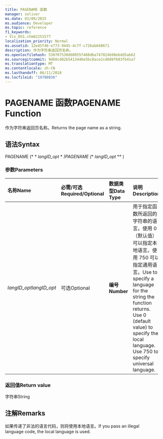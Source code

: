 ```yaml
---
title: PAGENAME 函数
manager: soliver
ms.date: 03/09/2015
ms.audience: Developer
ms.topic: reference
f1_keywords:
- Vis_DSS.chm82251577
localization_priority: Normal
ms.assetid: 12e45f46-e773-9445-4c7f-c726ab648671
description: 作为字符串返回页名称。
ms.openlocfilehash: 530707530d60955f460d6a747024b98ebdd5ab62
ms.sourcegitcommit: 9d60cd82b5413446e5bc8ace2cd689f683fb41a7
ms.translationtype: MT
ms.contentlocale: zh-CN
ms.lasthandoff: 06/11/2018
ms.locfileid: "19780836"
---
```

# <a name="pagename-function"></a><span data-ttu-id="4931a-103">PAGENAME 函数</span><span class="sxs-lookup"><span data-stu-id="4931a-103">PAGENAME Function</span></span>

<span data-ttu-id="4931a-104">作为字符串返回页名称。</span><span class="sxs-lookup"><span data-stu-id="4931a-104">Returns the page name as a string.</span></span>
  
## <a name="syntax"></a><span data-ttu-id="4931a-105">语法</span><span class="sxs-lookup"><span data-stu-id="4931a-105">Syntax</span></span>

<span data-ttu-id="4931a-106">PAGENAME (* * *langID_opt* * *)</span><span class="sxs-lookup"><span data-stu-id="4931a-106">PAGENAME (** *langID_opt* ** )</span></span> 
  
### <a name="parameters"></a><span data-ttu-id="4931a-107">参数</span><span class="sxs-lookup"><span data-stu-id="4931a-107">Parameters</span></span>

|<span data-ttu-id="4931a-108">**名称**</span><span class="sxs-lookup"><span data-stu-id="4931a-108">**Name**</span></span>|<span data-ttu-id="4931a-109">**必需/可选**</span><span class="sxs-lookup"><span data-stu-id="4931a-109">**Required/Optional**</span></span>|<span data-ttu-id="4931a-110">**数据类型**</span><span class="sxs-lookup"><span data-stu-id="4931a-110">**Data Type**</span></span>|<span data-ttu-id="4931a-111">**说明**</span><span class="sxs-lookup"><span data-stu-id="4931a-111">**Description**</span></span>|
|:-----|:-----|:-----|:-----|
| <span data-ttu-id="4931a-112">_langID_opt_</span><span class="sxs-lookup"><span data-stu-id="4931a-112">_langID_opt_</span></span> <br/> |<span data-ttu-id="4931a-113">可选</span><span class="sxs-lookup"><span data-stu-id="4931a-113">Optional</span></span>  <br/> |<span data-ttu-id="4931a-114">**编号**</span><span class="sxs-lookup"><span data-stu-id="4931a-114">**Number**</span></span> <br/> |<span data-ttu-id="4931a-p101">用于指定函数所返回的字符串的语言。使用 0（默认值）可以指定本地语言。使用 750 可以指定通用语言。</span><span class="sxs-lookup"><span data-stu-id="4931a-p101">Use to specify a language for the string the function returns. Use 0 (default value) to specify the local language. Use 750 to specify universal language.</span></span>  <br/> |
   
### <a name="return-value"></a><span data-ttu-id="4931a-118">返回值</span><span class="sxs-lookup"><span data-stu-id="4931a-118">Return value</span></span>

<span data-ttu-id="4931a-119">字符串</span><span class="sxs-lookup"><span data-stu-id="4931a-119">String</span></span>
  
## <a name="remarks"></a><span data-ttu-id="4931a-120">注解</span><span class="sxs-lookup"><span data-stu-id="4931a-120">Remarks</span></span>

<span data-ttu-id="4931a-121">如果传递了非法的语言代码，则将使用本地语言。</span><span class="sxs-lookup"><span data-stu-id="4931a-121">If you pass an illegal language code, the local language is used.</span></span>
  


